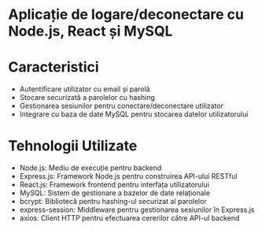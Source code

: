 # Aplicație de logare/deconectare cu Node.js, React și MySQL

# Caracteristici

- Autentificare utilizator cu email și parolă
- Stocare securizată a parolelor cu hashing
- Gestionarea sesiunilor pentru conectare/deconectare utilizator
- Integrare cu baza de date MySQL pentru stocarea datelor utilizatorului

# Tehnologii Utilizate

- Node.js: Mediu de execuție pentru backend
- Express.js: Framework Node.js pentru construirea API-ului RESTful
- React.js: Framework frontend pentru interfața utilizatorului
- MySQL: Sistem de gestionare a bazelor de date relaționale
- bcrypt: Bibliotecă pentru hashing-ul securizat al parolelor
- express-session: Middleware pentru gestionarea sesiunilor în Express.js
- axios: Client HTTP pentru efectuarea cererilor către API-ul backend
